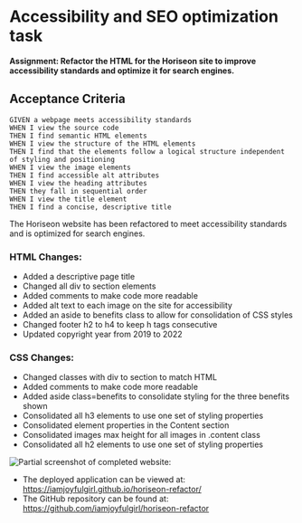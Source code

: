 # Accessibility and SEO optimization task
**Assignment: Refactor the HTML for the Horiseon site to improve accessibility standards and optimize it for search engines.**

## Acceptance Criteria
```
GIVEN a webpage meets accessibility standards
WHEN I view the source code
THEN I find semantic HTML elements
WHEN I view the structure of the HTML elements
THEN I find that the elements follow a logical structure independent of styling and positioning
WHEN I view the image elements
THEN I find accessible alt attributes
WHEN I view the heading attributes
THEN they fall in sequential order
WHEN I view the title element
THEN I find a concise, descriptive title
```

The Horiseon website has been refactored to meet accessibility standards and is optimized for search engines.

### HTML Changes:
* Added a descriptive page title
* Changed all div to section elements
* Added comments to make code more readable
* Added alt text to each image on the site for accessibility
* Added an aside to benefits class to allow for consolidation of CSS styles
* Changed footer h2 to h4 to keep h tags consecutive
* Updated copyright year from 2019 to 2022

### CSS Changes:
* Changed classes with div to section to match HTML
* Added comments to make code more readable
* Added aside class=benefits to consolidate styling for the three benefits shown
* Consolidated all h3 elements to use one set of styling properties
* Consolidated element properties in the Content section
* Consolidated images max height for all images in .content class
* Consolidated all h2 elements to use one set of styling properties


![Partial screenshot of completed website:](/horiseon-refactor.png)

* The deployed application can be viewed at: https://iamjoyfulgirl.github.io/horiseon-refactor/
* The GitHub repository can be found at: https://github.com/iamjoyfulgirl/horiseon-refactor
